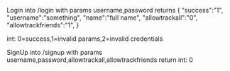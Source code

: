 Login into /login 
with params username,password returns 
{
"success":"1",
"username":"something",
"name":"full name",
"allowtrackall":"0",
"allowtrackfriends":"1",
}


int: 0=success,1=invalid params,2=invalid credentials

SignUp into /signup with params username,password,allowtrackall,allowtrackfriends return int: 0
